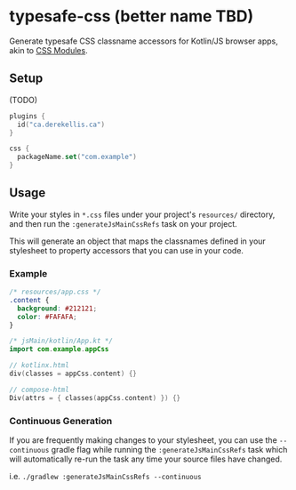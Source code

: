 # typesafe-css (better name TBD)

Generate typesafe CSS classname accessors for Kotlin/JS browser apps, akin to [CSS Modules].

## Setup

(TODO)

```kotlin
plugins {
  id("ca.derekellis.ca")
}

css {
  packageName.set("com.example")
}
```

## Usage

Write your styles in `*.css` files under your project's `resources/` directory, and then run the
`:generateJsMainCssRefs` task on your project.

This will generate an object that maps the classnames defined in your stylesheet to property accessors that you can use
in your code.

### Example

```css
/* resources/app.css */
.content {
  background: #212121;
  color: #FAFAFA;
}
```

```kotlin
/* jsMain/kotlin/App.kt */
import com.example.appCss

// kotlinx.html
div(classes = appCss.content) {}

// compose-html
Div(attrs = { classes(appCss.content) }) {}
```

### Continuous Generation

If you are frequently making changes to your stylesheet, you can use the `--continuous` gradle flag while running
the `:generateJsMainCssRefs` task which will automatically re-run the task any time your source files have changed.

i.e. `./gradlew :generateJsMainCssRefs --continuous`

[CSS Modules]: https://github.com/css-modules/css-modules
